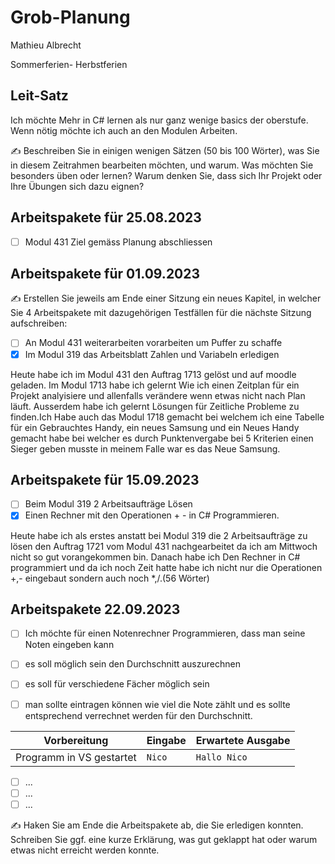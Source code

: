# Grob-Planung

Mathieu Albrecht 

Sommerferien- Herbstferien

## Leit-Satz

Ich möchte Mehr in C# lernen als nur ganz wenige basics der oberstufe.
Wenn nötig möchte ich auch an den Modulen Arbeiten.

✍️ Beschreiben Sie in einigen wenigen Sätzen (50 bis 100 Wörter), was Sie in diesem Zeitrahmen bearbeiten möchten, und warum. Was möchten Sie besonders üben oder lernen? Warum denken Sie, dass sich Ihr Projekt oder Ihre Übungen sich dazu eignen?

## Arbeitspakete für 25.08.2023

- [ ] Modul 431 Ziel gemäss Planung abschliessen 
 
## Arbeitspakete für 01.09.2023

✍️ Erstellen Sie jeweils am Ende einer Sitzung ein neues Kapitel, in welcher Sie 4 Arbeitspakete mit dazugehörigen Testfällen für die nächste Sitzung aufschreiben:

- [ ] An Modul 431 weiterarbeiten vorarbeiten um Puffer zu schaffe
- [x] Im Modul 319 das Arbeitsblatt Zahlen und Variabeln erledigen

Heute habe ich im Modul 431 den Auftrag 1713 gelöst und auf moodle geladen. Im Modul 1713 habe ich gelernt Wie ich einen Zeitplan für ein Projekt analyisiere und allenfalls verändere wenn etwas nicht nach Plan läuft. Ausserdem habe ich gelernt Lösungen für Zeitliche Probleme zu finden.Ich Habe auch das Modul 1718 gemacht bei welchem ich eine Tabelle für ein Gebrauchtes Handy, ein neues Samsung und ein Neues Handy gemacht habe bei welcher es durch Punktenvergabe bei 5 Kriterien einen Sieger geben musste in meinem Falle war es das Neue Samsung.

## Arbeitspakete für 15.09.2023

- [ ] Beim Modul 319 2 Arbeitsaufträge Lösen
- [x] Einen Rechner mit den Operationen + - in C# Programmieren.

Heute habe ich als erstes anstatt bei Modul 319 die 2 Arbeitsaufträge zu lösen den Auftrag 1721 vom Modul 431 nachgearbeitet da ich am Mittwoch nicht so gut vorangekommen bin. Danach habe ich Den Rechner in  C# programmiert und da ich noch Zeit hatte habe ich nicht nur die Operationen +,- eingebaut sondern auch noch *,/.(56 Wörter)

## Arbeitspakete 22.09.2023

- [ ] Ich möchte für einen Notenrechner Programmieren, dass man seine Noten eingeben kann
- [ ] es soll möglich sein den Durchschnitt auszurechnen
- [ ] es soll für verschiedene Fächer möglich sein
- [ ] man sollte eintragen können wie viel die Note zählt und es sollte entsprechend verrechnet werden für den Durchschnitt.

 
| Vorbereitung             | Eingabe | Erwartete Ausgabe |
| ------------------------ | ------- | ----------------- |
| Programm in VS gestartet | `Nico`  | `Hallo Nico`      |

- [ ] ...
- [ ] ...
- [ ] ...

✍️  Haken Sie am Ende die Arbeitspakete ab, die Sie erledigen konnten. Schreiben Sie ggf. eine kurze Erklärung, was gut geklappt hat oder warum etwas nicht erreicht werden konnte.
